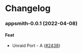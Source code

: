 # Changelog<br>


<a name="appsmith-0.0.1"></a>
### appsmith-0.0.1 (2022-04-08)

#### Feat

* Unraid Port - A ([#2438](https://github.com/truecharts/apps/issues/2438))
